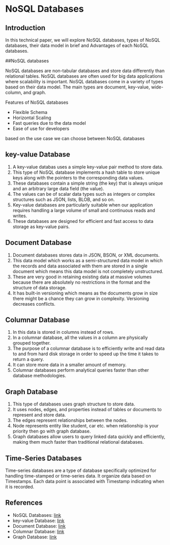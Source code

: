 # NoSQL Databases

## Introduction

In this technical paper, we will explore NoSQL databases, types of NoSQL databases, their data model in brief and Advantages of each NoSQL databases.

##NoSQL databases

NoSQL databases are non-tabular databases and store data differently than relational tables. NoSQL databases are often used for big data applications where scalability is important. NoSQL databases come in a variety of types based on their data model. The main types are document, key-value, wide-column, and graph. 

Features of NoSQL databases
 * Flexible Schema
 * Horizontal Scaling
 * Fast queries due to the data model
 *  Ease of use for developers
 
 based on the use case we  can choose between NoSQL databases

 ## key-value Database

  1.  A key-value databas uses a simple key-value pair method to store data. 
 1. This type of NoSQL database implements a hash table to store unique keys along with the pointers to the corresponding data values.
 1. These databases contain a simple string (the key) that is always unique and an arbitrary large data field (the value).
 1. The values can be of scalar data types such as integers or complex structures such as JSON, lists, BLOB, and so on.
 5. Key-value databases are particularly suitable when our application requires handling a large volume of small and continuous reads and writes.
 6. These databases are designed for efficient and fast access to data storage as key-value pairs.

 ## Document Database
 1. Document databases stores data in JSON, BSON, or XML documents.
 2. This data model which works as a semi-structured data model in which the records and data associated with them are stored in a single document which means this data model is not completely unstructured.
 3. These are very good in retaining existing data at massive volumes because there are absolutely no restrictions in the format and the structure of data storage. 
 4. It has built-in versioning which means as the documents grow in size there might be a chance they can grow in complexity. Versioning decreases conflicts.


## Columnar Database
1. In this data is stored in columns instead of rows.
2. In a columnar database, all the values in a column are physically grouped together.
2. The purpose of a columnar database is to efficiently write and read data to and from hard disk storage in order to speed up the time it takes to return a query.
3. It can store more data in a smaller amount of memory.
4. Columnar databases perform analytical queries faster than other database methodologies.

## Graph Database

1. This type of databases uses graph structure to store data.
2. It uses nodes, edges, and properties instead of tables or documents to represent and store data.
3. The edges represent relationships between the nodes.
4. Node represents entity like student, car etc. when relationship is your priority then go with graph database.
5. Graph databases allow users to query linked data quickly and efficiently, making them much faster than traditional relational databases.

## Time-Series Databases

Time-series databases are a type of database specifically optimized for handling time-stamped or time-series data. It organize data based on Timestamps. Each data point is associated with Timestamp indicating when it is recorded.

## References

* NoSQL Databases: [link](https://www.mongodb.com/nosql-explained)
* key-value Database: [link](https://redis.com/nosql/key-value-databases/)
* Document Database: [link](https://www.geeksforgeeks.org/document-databases-in-nosql/)
* Columnar Database: [link](https://www.techtarget.com/searchdatamanagement/definition/columnar-database)
* Graph Database: [link](https://www.geeksforgeeks.org/what-is-graph-database/)






